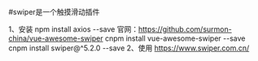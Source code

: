 #swiper是一个触摸滑动插件

1、安装
npm install axios --save
官网：https://github.com/surmon-china/vue-awesome-swiper
cnpm install vue-awesome-swiper --save
cnpm install swiper@^5.2.0 --save
2、使用
https://www.swiper.com.cn/
